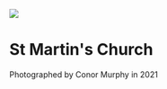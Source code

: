 <a href="https://juncture-digital.org"><img src="https://gitcdn.link/repo/jstor-labs/juncture/main/images/ve-button.png"></a>

<param ve-config header="header" main="now-and-then">

<param ve-compare url="https://stor.artstor.org/stor/97098272-abea-4e1f-992c-44c89c1ad4c3" label="St Martin's Priory, Canterbury (2021)" attribution="Conor Murphy">
<param ve-compare url="https://stor.artstor.org/stor/5394b37b-30f1-4c6c-a751-990c98a13f1f" label="St Martin's Priory (1905 or earlier)">

# St Martin's Church

Photographed by Conor Murphy in 2021
